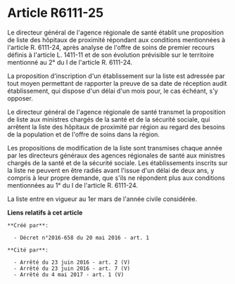 # Article R6111-25

Le directeur général de l'agence régionale de santé établit une proposition de liste des hôpitaux de proximité répondant aux
conditions mentionnées à l'article R. 6111-24, après analyse de l'offre de soins de premier recours définis à l'article L.
1411-11 et de son évolution prévisible sur le territoire mentionné au 2° du I de l'article R. 6111-24. 

La proposition d'inscription d'un établissement sur la liste est adressée par tout moyen permettant de rapporter la preuve de
sa date de réception audit établissement, qui dispose d'un délai d'un mois pour, le cas échéant, s'y opposer. 

Le directeur général de l'agence régionale de santé transmet la proposition de liste aux ministres chargés de la santé et de
la sécurité sociale, qui arrêtent la liste des hôpitaux de proximité par région au regard des besoins de la population et de
l'offre de soins dans la région. 

Les propositions de modification de la liste sont transmises chaque année par les directeurs généraux des agences régionales
de santé aux ministres chargés de la santé et de la sécurité sociale. Les établissements inscrits sur la liste ne peuvent en
être radiés avant l'issue d'un délai de deux ans, y compris à leur propre demande, que s'ils ne répondent plus aux conditions
mentionnées au 1° du I de l'article R. 6111-24. 

La liste entre en vigueur au 1er mars de l'année civile considérée.

**Liens relatifs à cet article**

	**Créé par**:

	  - Décret n°2016-658 du 20 mai 2016 - art. 1

	**Cité par**:

	  - Arrêté du 23 juin 2016 - art. 2 (V)
	  - Arrêté du 23 juin 2016 - art. 7 (V)
	  - Arrêté du 4 mai 2017 - art. 1 (V)
